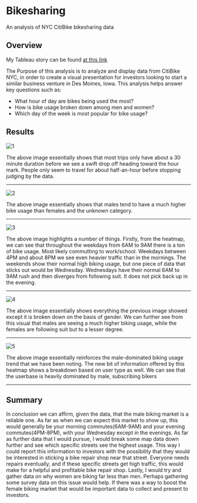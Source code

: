 # **Bikesharing**
An analysis of NYC CitiBike bikesharing data

## **Overview**
My Tableau story can be found [at this link](https://public.tableau.com/app/profile/dillon.hobbs6519/viz/NYCCitiBikeAnalysis_16717250060600/Story1)

The Purpose of this analysis is to analyze and display data from CitiBike NYC, in order to create a visual presentation for investors looking to start a similar business venture in Des Moines, Iowa. This analysis helps answer key questions such as: 

- What hour of day are bikes being used the most?
- How is bike usage broken down among men and women?
- Which day of the week is most popular for bike usage?

## **Results**



![1](https://user-images.githubusercontent.com/112899813/209224525-8957e346-dd87-40f9-a772-e434b8bd67bc.png)

The above image essentially shows that most trips only have about a 30 minute duration before we see a swift drop off heading toward the hour mark. People only seem to travel for about half-an-hour before stopping judging by the data. 


***


![2](https://user-images.githubusercontent.com/112899813/209225368-7f995eca-9521-4034-a323-0b9f2346e4a8.png)

The above image essentially shows that males tend to have a much higher bike usage than females and the unknown category. 

***


![3](https://user-images.githubusercontent.com/112899813/209225955-713a0c0c-6a25-41c1-845f-fe1466e89518.png)

The above image highlights a number of things. Firstly, from the heatmap, we can see that throughout the weekdays from 6AM to 9AM there is a ton of bike usage. Most likely commutting to work/school. Weekdays between 4PM and about 8PM we see even heavier traffic than in the mornings. The weekends show their normal high biking usage, but one piece of data that sticks out would be Wednesday. Wednesdays have their normal 6AM to 9AM rush and then diverges from following suit. It does not pick back up in the evening. 

***

![4](https://user-images.githubusercontent.com/112899813/209226857-89ff5258-90b0-4e42-abc6-bb49417d0eec.png)

The above image essentially shows everything the previous image showed except it is broken down on the basis of gender. We can further see from this visual that males are seeing a much higher biking usage, while the females are following suit but to a lesser degree. 

***

![5](https://user-images.githubusercontent.com/112899813/209227310-c83db6bc-16b0-46b8-9735-faecf71339c6.png)

The above image essentially reinforces the male-dominated biking usage trend that we have been noting. The new bit of information offered by this heatmap shows a breakdown based on user type as well. We can see that the userbase is heavily dominated by male, subscribing bikers
***

## **Summary**

In conclusion we can affirm, given the data, that the male biking market is a reliable one. As far as when we can expect this market to show up, this would generally be your morning commutes(6AM-9AM) and your evening commutes(4PM-8PM), with your Wednesday except in the evenings. As far as further data that I would pursue, I would break some map data down further and see which specific streets see the highest usage. This way I could report this information to investors with the possibility that they would be interested in sticking a bike repair shop near that street. Everyone needs repairs eventually, and if these specific streets get high traffic, this would make for a helpful and profitable bike repair shop. Lastly, I would try and gather data on why women are biking far less than men. Perhaps gathering some survey data on this issue would help. If there was a way to boost the female biking market that would be important data to collect and present to investors.




